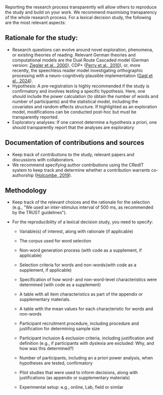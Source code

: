 Reporting the research process transparently will allow others to reproduce the study and build on your work. We recommend maximising transparency of the whole research process. For a lexical decision study, the following are the most relevant aspects:

## Rationale for the study:

- Research questions can evolve around novel exploration, phenomena, or existing theories of reading. Relevant German theories and computational models are the Dual Route Cascaded model (German version: [Ziegler et al., 2000](https://doi.org/10.1080/09541440050114570)), CDP+ ([Perry et al., 2010](https://doi.org/10.1080/09541440902978365)), or, more recently, the speechless reader model investigating orthographic processing with a neuro-cognitively plausible implementation ([Gagl et al., 2024](https://doi.org/10.1101/2024.06.25.600635)). 
- Hypothesis: A pre-registration is highly recommended if the study is confirmatory and involves testing a specific hypothesis. Here, one should include the power calculation (to obtain the number of words and number of participants) and the statistical model, including the covariates and random effects structure. If highlighted as an exploration model, modifications can be conducted post-hoc but must be transparently reported.
- Exploratory analyses: If one cannot determine a hypothesis a priori, one should transparently report that the analyses are exploratory

## Documentation of contributions and sources

- Keep track of contributions to the study, relevant papers and discussions with collaborators.
- We recommend specifying author contributions using the CRedIT system to keep track and determine whether a contribution warrants co-authorship ([Holcombe, 2019](https://doi.org/10.3390/publications7030048)).

## Methodology

- Keep track of the relevant choices and the rationale for the selection (e.g., "We used an inter-stimulus interval of 500 ms, as recommended by the TRUST guidelines"). 
- For the reproducibility of a lexical decision study, you need to specify:

    - Variable(s) of interest, along with rationale (if applicable)
    - The corpus used for word selection
    - Non-word generation process (with code as a supplement, if applicable)
    - Selection criteria for words and non-words(with code as a supplement, if applicable)
    - Specification of how word- and non-word-level characteristics were determined (with code as a supplement) 
    - A table with all item characteristics as part of the appendix or supplementary materials. 
    - A table with the mean values for each characteristic for words and non-words

    - Participant recruitment procedure, including procedure and justification for determining sample size 
    - Participant inclusion & exclusion criteria, including justification and definition (e.g., if participants with dyslexia are excluded: Why, and how was this determined?)
    - Number of participants, including an a priori power analysis, when hypotheses are tested, confirmatory
    - Pilot studies that were used to inform decisions, along with justifications (as appendix or supplementary materials)
    - Experimental setup: e.g., online, Lab, field or similar